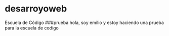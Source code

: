 # desarroyoweb
Escuela de Código
###prueba hola, soy emilio y estoy haciendo una prueba para la escuela de codigo